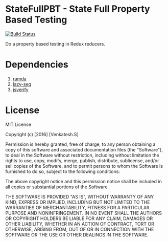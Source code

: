 # StateFullPBT  -  State Full Property Based Testing  

[![Build Status](https://travis-ci.org/venkat-gan/property-based-testing?branch=master)](https://travis-ci.org/venkat-gan/property-based-testing)

Do a property based testing in Redux reducers.


# Dependencies

1. [ramda](https://www.npmjs.com/package/ramda)
2. [lazy-seq](https://www.npmjs.com/package/lazy-seq)
3. [jsverify](https://www.npmjs.com/package/jsverify)


# License

MIT License

Copyright (c) [2016] [Venkatesh.S]

Permission is hereby granted, free of charge, to any person obtaining a copy
of this software and associated documentation files (the "Software"), to deal
in the Software without restriction, including without limitation the rights
to use, copy, modify, merge, publish, distribute, sublicense, and/or sell
copies of the Software, and to permit persons to whom the Software is
furnished to do so, subject to the following conditions:

The above copyright notice and this permission notice shall be included in all
copies or substantial portions of the Software.

THE SOFTWARE IS PROVIDED "AS IS", WITHOUT WARRANTY OF ANY KIND, EXPRESS OR
IMPLIED, INCLUDING BUT NOT LIMITED TO THE WARRANTIES OF MERCHANTABILITY,
FITNESS FOR A PARTICULAR PURPOSE AND NONINFRINGEMENT. IN NO EVENT SHALL THE
AUTHORS OR COPYRIGHT HOLDERS BE LIABLE FOR ANY CLAIM, DAMAGES OR OTHER
LIABILITY, WHETHER IN AN ACTION OF CONTRACT, TORT OR OTHERWISE, ARISING FROM,
OUT OF OR IN CONNECTION WITH THE SOFTWARE OR THE USE OR OTHER DEALINGS IN THE
SOFTWARE.

